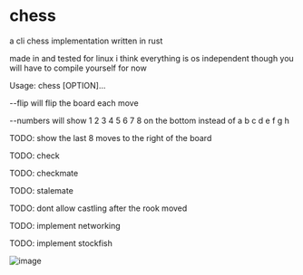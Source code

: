 # chess
a cli chess implementation written in rust

made in and tested for linux i think everything is os independent though you will have to compile yourself for now

Usage: chess [OPTION]...

--flip will flip the board each move

--numbers will show 1 2 3 4 5 6 7 8 on the bottom instead of a b c d e f g h

TODO: show the last 8 moves to the right of the board

TODO: check

TODO: checkmate

TODO: stalemate

TODO: dont allow castling after the rook moved

TODO: implement networking

TODO: implement stockfish

![image](https://user-images.githubusercontent.com/55570525/231222928-69903850-e981-4044-b7fb-53b0e5d7403f.png)
